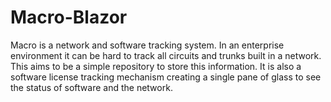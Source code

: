 # Macro-Blazor
Macro is a network and software tracking system. In an enterprise environment it can be hard to track all circuits and trunks built in a network. This aims to be a simple repository to store this information. It is also a software license tracking mechanism creating a single pane of glass to see the status of software and the network.
